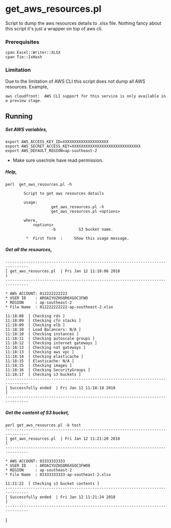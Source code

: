 # get_aws_resources.pl

Script to dump the aws resources details to .xlsx file. Nothing fancy about this script it's just a wrapper on top of aws cli.


### Prerequisites

```
cpan Excel::Writer::XLSX
cpan Tie::IxHash
```

### Limitation 

Due to the limitation of AWS CLI this script does not dump all AWS resources. Example, 

```
aws cloudfront:  AWS CLI support for this service is only available in a preview stage.
```


## Running

##### Set AWS variables, 

```
export AWS_ACCESS_KEY_ID=XXXXXXXXXXXXXXXXXXXX
export AWS_SECRET_ACCESS_KEY=XXXXXXXXXXXXXXXXXXXXXXXXXXXXXX
export AWS_DEFAULT_REGION=ap-southeast-2
```

* Make sure user/role have read permission.

##### Help, 

```
perl  get_aws_resources.pl -h

        Script to get aws resources details

        usage:
                    get_aws_resources.pl -h
                    get_aws_resources.pl <options>

        where,
            <options>
                    -b          S3 bucket name.

         *  First form  :     Show this usage message.
```


##### Get all the resources, 

```
--------------------------------------------------------------------------------
[ get_aws_resources.pl  | Fri Jan 12 11:18:06 2018                             ]
--------------------------------------------------------------------------------

* AWS ACCOUNT: 012222222222
* USER ID    : AROAIYUZHSQR6XGOC3FWO
* REGION     : ap-southeast-2
* File Name  : 012222222222-ap-southeast-2.xlsx

11:18:08  [ Checking rds ]
11:18:09  [ Checking cfn stacks ]
11:18:09  [ Checking elb ]
11:18:10  [ Load Balancers: N/A ]
11:18:10  [ Checking instances ]
11:18:11  [ Checking autoscale groups ]
11:18:12  [ Checking internet gateways ]
11:18:13  [ Checking nat gateways ]
11:18:13  [ Checking aws vpc ]
11:18:14  [ Checking elasticache ]
11:18:15  [ Elasticache: N/A ]
11:18:15  [ Checking images ]
11:18:16  [ Checking SecurityGroups ]
11:18:17  [ Checking s3 buckets ]
--------------------------------------------------------------------------------
[ Successfully ended  | Fri Jan 12 11:18:18 2018                               ]
--------------------------------------------------------------------------------

```


##### Get the content of S3 bucket,


```
perl get_aws_resources.pl -b test
--------------------------------------------------------------------------------
[ get_aws_resources.pl  | Fri Jan 12 11:21:20 2018                             ]
--------------------------------------------------------------------------------

* AWS ACCOUNT: 03333333333
* USER ID    : AROAIYUZHSQR6XGOC3FWO8
* REGION     : ap-southeast-2
* File Name  : 03333333333-ap-southeast-2.xlsx

11:21:22  [ Checking s3 bucket contents ]
--------------------------------------------------------------------------------
[ Successfully ended  | Fri Jan 12 11:21:24 2018                               ]
--------------------------------------------------------------------------------
```
]

